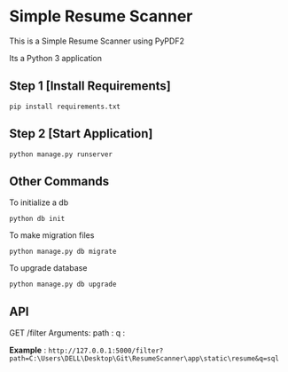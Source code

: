 # Simple Resume Scanner

This is a Simple Resume Scanner using PyPDF2

Its a Python 3 application

## Step 1 [Install Requirements]

`pip install requirements.txt`

## Step 2 [Start Application]

`python manage.py runserver`

## Other Commands

To initialize a db

`python db init`

To make migration files

`python manage.py db migrate`

To upgrade database

`python manage.py db upgrade`

## API

GET /filter
Arguments: path : <full path of the local directory>
           q    : <query word to searched in the resumes>

__Example__ : `http://127.0.0.1:5000/filter?path=C:\Users\DELL\Desktop\Git\ResumeScanner\app\static\resume&q=sql` 
